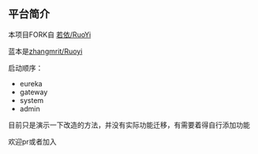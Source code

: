 ## 平台简介

本项目FORK自  [若依/RuoYi](https://gitee.com/y_project/RuoYi)

蓝本是[zhangmrit/Ruoyi](https://gitee.com/zhangmrit/RuoYi)

启动顺序：

- eureka
- gateway
- system
- admin

目前只是演示一下改造的方法，并没有实际功能迁移，有需要着得自行添加功能

欢迎pr或者加入